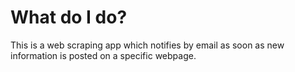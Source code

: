 # What do I do?

This is a web scraping app which notifies by email as soon as new information is posted on a specific webpage.

